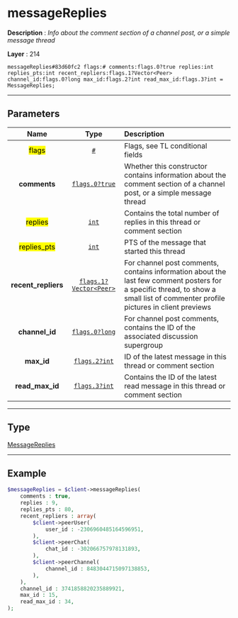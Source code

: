 # messageReplies

**Description** : *Info about the comment section of a channel post, or a simple message thread*

**Layer** : 214

```tl
messageReplies#83d60fc2 flags:# comments:flags.0?true replies:int replies_pts:int recent_repliers:flags.1?Vector<Peer> channel_id:flags.0?long max_id:flags.2?int read_max_id:flags.3?int = MessageReplies;
```

---

## Parameters

| Name | Type | Description |
| :---: | :---: | :--- |
| <mark>flags</mark> | [`#`](type/#) | Flags, see TL conditional fields |
| **comments** | [`flags.0?true`](type/true) | Whether this constructor contains information about the comment section of a channel post, or a simple message thread |
| <mark>replies</mark> | [`int`](type/int) | Contains the total number of replies in this thread or comment section |
| <mark>replies_pts</mark> | [`int`](type/int) | PTS of the message that started this thread |
| **recent_repliers** | [`flags.1?Vector<Peer>`](type/Peer) | For channel post comments, contains information about the last few comment posters for a specific thread, to show a small list of commenter profile pictures in client previews |
| **channel_id** | [`flags.0?long`](type/long) | For channel post comments, contains the ID of the associated discussion supergroup |
| **max_id** | [`flags.2?int`](type/int) | ID of the latest message in this thread or comment section |
| **read_max_id** | [`flags.3?int`](type/int) | Contains the ID of the latest read message in this thread or comment section |

---

## Type

[MessageReplies](type/MessageReplies)

---

## Example

```php
$messageReplies = $client->messageReplies(
	comments : true,
	replies : 9,
	replies_pts : 80,
	recent_repliers : array(
		$client->peerUser(
			user_id : -2306960485164596951,
		),
		$client->peerChat(
			chat_id : -302066757978131893,
		),
		$client->peerChannel(
			channel_id : 8483044715097138853,
		),
	),
	channel_id : 3741858820235889921,
	max_id : 15,
	read_max_id : 34,
);
```